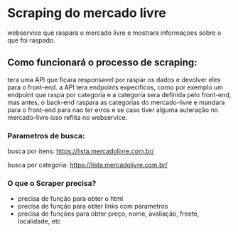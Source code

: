 # **Scraping do mercado livre**

webservice que raspara o mercado livre e mostrara informaçoes sobre o que foi raspado.

## **Como funcionará o processo de scraping:**


tera uma API que ficara responsavel por raspar os dados e devolver eles para o front-end.
a API tera endpoints expecificos, como por exemplo um endpoint que raspa por categoria e a categoria sera definida pelo front-end, mas antes, o back-end raspara as categorias do mercado-livre e mandara para o front-end para nao ter erros e se caso tiver alguma auteração no mercado-livre isso reflita no webservice.

### **Parametros de busca:**


busca por itens: https://lista.mercadolivre.com.br/<item>

busca por categoria: https://lista.mercadolivre.com.br/<category>


### **O que o Scraper precisa?**


- precisa de função para obter o html
- precisa de função para obter links com parametros
- precisa de funções para obter preço, nome, avaliação, freete, localidade, etc


